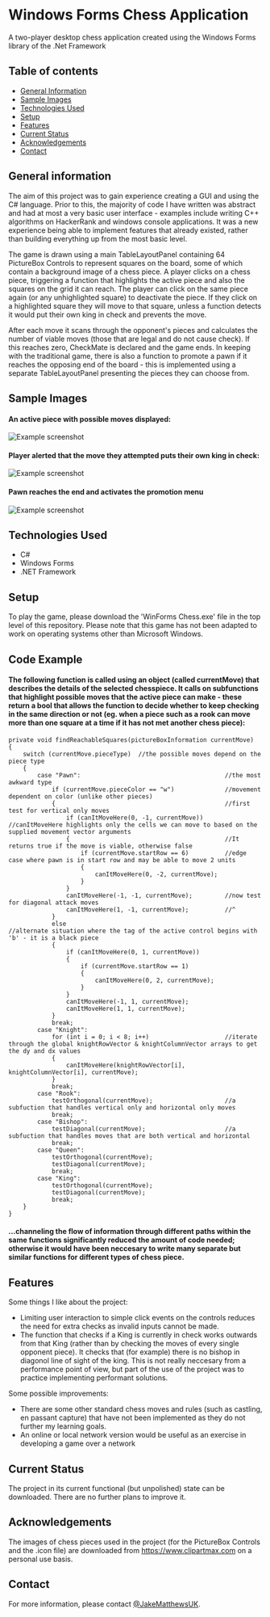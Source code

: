 # Windows Forms Chess Application

A two-player desktop chess application created using the Windows Forms library of the .Net Framework

## Table of contents

- [General Information](#general-information)
- [Sample Images](#sample-images)
- [Technologies Used](#technologies-used)
- [Setup](#setup)
- [Features](#features)
- [Current Status](#current-status)
- [Acknowledgements](#acknowledgements)
- [Contact](#contact)

## General information

The aim of this project was to gain experience creating a GUI and using the C# language. Prior to this, the majority of code I have written was abstract and had at most a very basic user interface - examples include writing C++ algorithms on HackerRank and windows console applications. It was a new experience being able to implement features that already existed, rather than building everything up from the most basic level.

The game is drawn using a main TableLayoutPanel containing 64 PictureBox Controls to represent squares on the board, some of which contain a background image of a chess piece. A player clicks on a chess piece, triggering a function that highlights the active piece and also the squares on the grid it can reach. The player can click on the same piece again (or any unhighlighted square) to deactivate the piece. If they click on a highlighted square they will move to that square, unless a function detects it would put their own king in check and prevents the move.

After each move it scans through the opponent's pieces and calculates the number of viable moves (those that are legal and do not cause check). If this reaches zero, CheckMate is declared and the game ends. In keeping with the traditional game, there is also a function to promote a pawn if it reaches the opposing end of the board - this is implemented using a separate TableLayoutPanel presenting the pieces they can choose from.

## Sample Images

#### An active piece with possible moves displayed:

![Example screenshot](./cheessReadMeScreenshot.png)

#### Player alerted that the move they attempted puts their own king in check:

![Example screenshot](./cheessReadMeCheckScreenshot.png)

#### Pawn reaches the end and activates the promotion menu

![Example screenshot](./chessReadMePromotionScreenshot.png)

## Technologies Used

- C#
- Windows Forms
- .NET Framework

## Setup

To play the game, please download the 'WinForms Chess.exe' file in the top level of this repository. Please note that this game has not been adapted to work on operating systems other than Microsoft Windows.

## Code Example

#### The following function is called using an object (called currentMove) that describes the details of the selected chesspiece. It calls on subfunctions that highlight possible moves that the active piece can make - these return a bool that allows the function to decide whether to keep checking in the same direction or not (eg. when a piece such as a rook can move more than one square at a time if it has not met another chess piece):

    private void findReachableSquares(pictureBoxInformation currentMove)
    {
        switch (currentMove.pieceType)  //the possible moves depend on the piece type
        {
            case "Pawn":                                        //the most awkward type
                if (currentMove.pieceColor == "w")              //movement dependent on color (unlike other pieces)
                {                                               //first test for vertical only moves
                    if (canItMoveHere(0, -1, currentMove))      //canItMoveHere highlights only the cells we can move to based on the supplied movement vector arguments
                    {                                           //It returns true if the move is viable, otherwise false
                        if (currentMove.startRow == 6)          //edge case where pawn is in start row and may be able to move 2 units
                        {
                            canItMoveHere(0, -2, currentMove);
                        }
                    }
                    canItMoveHere(-1, -1, currentMove);         //now test for diagonal attack moves
                    canItMoveHere(1, -1, currentMove);          //^
                }
                else                                            //alternate situation where the tag of the active control begins with 'b' - it is a black piece
                {
                    if (canItMoveHere(0, 1, currentMove))
                    {
                        if (currentMove.startRow == 1)
                        {
                            canItMoveHere(0, 2, currentMove);
                        }
                    }
                    canItMoveHere(-1, 1, currentMove);
                    canItMoveHere(1, 1, currentMove);
                }
                break;
            case "Knight":
                for (int i = 0; i < 8; i++)                     //iterate through the global knightRowVector & knightColumnVector arrays to get the dy and dx values
                {
                    canItMoveHere(knightRowVector[i], knightColumnVector[i], currentMove);
                }
                break;
            case "Rook":
                testOrthogonal(currentMove);                    //a subfuction that handles vertical only and horizontal only moves
                break;
            case "Bishop":
                testDiagonal(currentMove);                      //a subfuction that handles moves that are both vertical and horizontal
                break;
            case "Queen":
                testOrthogonal(currentMove);
                testDiagonal(currentMove);
                break;
            case "King":
                testOrthogonal(currentMove);
                testDiagonal(currentMove);
                break;
        }
    }

#### ...channeling the flow of information through different paths within the same functions significantly reduced the amount of code needed; otherwise it would have been neccesary to write many separate but similar functions for different types of chess piece.

## Features

Some things I like about the project:

- Limiting user interaction to simple click events on the controls reduces the need for extra checks as invalid inputs cannot be made.
- The function that checks if a King is currently in check works outwards from that King (rather than by checking the moves of every single opponent piece). It checks that (for example) there is no bishop in diagonol line of sight of the king. This is not really neccesary from a performance point of view, but part of the use of the project was to practice implementing performant solutions.

Some possible improvements:

- There are some other standard chess moves and rules (such as castling, en passant capture) that have not been implemented as they do not further my learning goals.
- An online or local network version would be useful as an exercise in developing a game over a network

## Current Status

The project in its current functional (but unpolished) state can be downloaded. There are no further plans to improve it.

## Acknowledgements

The images of chess pieces used in the project (for the PictureBox Controls and the .icon file) are downloaded from https://www.clipartmax.com on a personal use basis.

## Contact

For more information, please contact [@JakeMatthewsUK](https://www.jakematthews.uk/).
